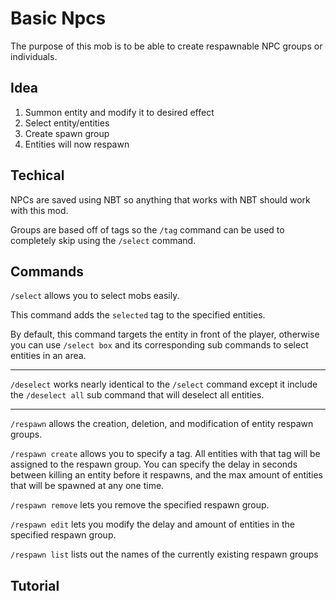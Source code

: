 # Basic Npcs
The purpose of this mob is to be able to create respawnable NPC groups or individuals.

## Idea
1. Summon entity and modify it to desired effect
2. Select entity/entities
3. Create spawn group
4. Entities will now respawn

## Techical
NPCs are saved using NBT so anything that works with NBT should work with this mod.

Groups are based off of tags so the `/tag` command can be used to completely skip using the `/select` command.

## Commands
`/select` allows you to select mobs easily.

This command adds the `selected` tag to the specified entities.

By default, this command targets the entity in front of the player, otherwise you can use `/select box` and its corresponding sub commands to select entities in an area.

---

`/deselect` works nearly identical to the `/select` command except it include the `/deselect all` sub command that will deselect all entities.

---

`/respawn` allows the creation, deletion, and modification of entity respawn groups.

`/respawn create` allows you to specify a tag. All entities with that tag will be assigned to the respawn group. You can specify the delay in seconds between killing an entity before it respawns, and the max amount of entities that will be spawned at any one time.

`/respawn remove` lets you remove the specified respawn group.

`/respawn edit` lets you modify the delay and amount of entities in the specified respawn group.

`/respawn list` lists out the names of the currently existing respawn groups

## Tutorial